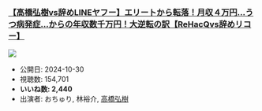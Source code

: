 ### [【高橋弘樹vs辞めLINEヤフー】エリートから転落！月収４万円…うつ病発症…からの年収数千万円！大逆転の訳【ReHacQvs辞めリコー】](https://www.youtube.com/watch?v=A447j1X3yZ8)
[![](https://img.youtube.com/vi/A447j1X3yZ8/sddefault.jpg)](https://www.youtube.com/watch?v=A447j1X3yZ8)
-   公開日: 2024-10-30
-   視聴数: 154,701
-   **いいね数: 2,440**
-   出演者: おちゅり, 林裕介, [高橋弘樹](/rehacq_fan/people/高橋弘樹 "wikilink")
